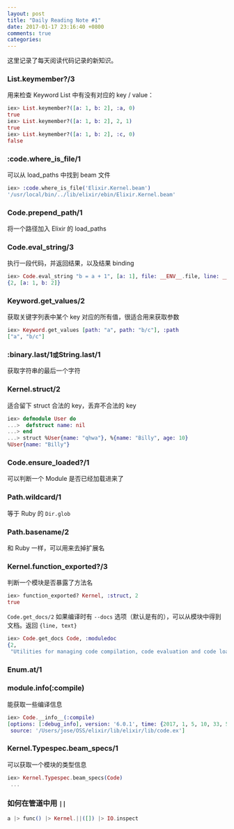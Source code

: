 ```yaml
---
layout: post
title: "Daily Reading Note #1"
date: 2017-01-17 23:16:40 +0800
comments: true
categories: 
---
```

这里记录了每天阅读代码记录的新知识。

### List.keymember?/3
用来检查 Keyword List 中有没有对应的 key / value：
```elixir
iex> List.keymember?([a: 1, b: 2], :a, 0)
true
iex> List.keymember?([a: 1, b: 2], 2, 1)
true
iex> List.keymember?([a: 1, b: 2], :c, 0)
false
```

### :code.where_is_file/1
可以从 load_paths 中找到 beam 文件
```elixir
iex> :code.where_is_file('Elixir.Kernel.beam')
'/usr/local/bin/../lib/elixir/ebin/Elixir.Kernel.beam'
```
### Code.prepend_path/1
将一个路径加入 Elixir 的 load_paths

### Code.eval_string/3
执行一段代码，并返回结果，以及结果 binding
```elixir
iex> Code.eval_string "b = a + 1", [a: 1], file: __ENV__.file, line: __ENV__.line
{2, [a: 1, b: 2]}
```
### Keyword.get_values/2
获取关键字列表中某个 key 对应的所有值，很适合用来获取参数
```elixir
iex> Keyword.get_values [path: "a", path: "b/c"], :path
["a", "b/c"]
```
### :binary.last/1` 或 `String.last/1
获取字符串的最后一个字符

### Kernel.struct/2
适合留下 struct 合法的 key，丢弃不合法的 key
```elixir
iex> defmodule User do
...>  defstruct name: nil
...> end
...> struct %User{name: "qhwa"}, %{name: "Billy", age: 10}
%User{name: "Billy"}
```
### Code.ensure_loaded?/1
可以判断一个 Module 是否已经加载进来了
### Path.wildcard/1
等于 Ruby 的 `Dir.glob`
### Path.basename/2
和 Ruby 一样，可以用来去掉扩展名
### Kernel.function_exported?/3
判断一个模块是否暴露了方法名
```elixir
iex> function_exported? Kernel, :struct, 2
true
```
`Code.get_docs/2`
如果编译时有 `--docs` 选项（默认是有的），可以从模块中得到文档。返回 `{line, text}`
```elixir
iex> Code.get_docs Code, :moduledoc
{2,
 "Utilities for managing code compilation, code evaluation and code loading.\n\nThis module complements Erlang's [`:code` module](http://www.erlang.org/doc/man/code.html)\nto add behaviour which is specific to Elixir. Almost all of the functions in this module\nhave global side effects on the behaviour of Elixir.\n"}
```
### Enum.at/1
### module.__info__(:compile)
能获取一些编译信息
```elixir
iex> Code.__info__(:compile)
[options: [:debug_info], version: '6.0.1', time: {2017, 1, 5, 10, 33, 52},
 source: '/Users/jose/OSS/elixir/lib/elixir/lib/code.ex']
```

### Kernel.Typespec.beam_specs/1
可以获取一个模块的类型信息
```elixir
iex> Kernel.Typespec.beam_specs(Code)
 ...
```

### 如何在管道中用 `||`
```elixir
a |> func() |> Kernel.||([]) |> IO.inspect
```
